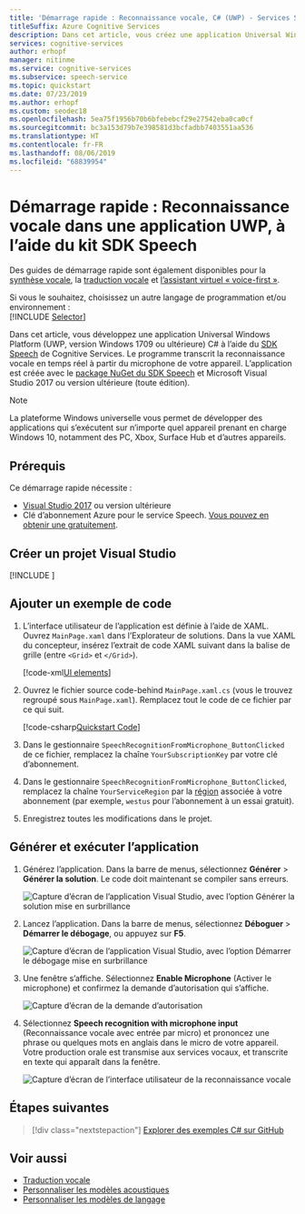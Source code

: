 ```yaml
---
title: 'Démarrage rapide : Reconnaissance vocale, C# (UWP) - Services Speech'
titleSuffix: Azure Cognitive Services
description: Dans cet article, vous créez une application Universal Windows Platform (UWP) C# en utilisant le kit SDK Speech de Cognitive Services. Vous transcrivez la reconnaissance vocale en temps réel à partir du microphone de votre appareil. L’application est créée avec le package NuGet du kit SDK Speech et Microsoft Visual Studio 2017.
services: cognitive-services
author: erhopf
manager: nitinme
ms.service: cognitive-services
ms.subservice: speech-service
ms.topic: quickstart
ms.date: 07/23/2019
ms.author: erhopf
ms.custom: seodec18
ms.openlocfilehash: 5ea75f1956b70b6bfebebcf29e27542eba0ca0cf
ms.sourcegitcommit: bc3a153d79b7e398581d3bcfadbb7403551aa536
ms.translationtype: HT
ms.contentlocale: fr-FR
ms.lasthandoff: 08/06/2019
ms.locfileid: "68839954"
---
```

# <a name="quickstart-recognize-speech-in-a-uwp-app-by-using-the-speech-sdk"></a>Démarrage rapide : Reconnaissance vocale dans une application UWP, à l’aide du kit SDK Speech

Des guides de démarrage rapide sont également disponibles pour la [synthèse vocale](quickstart-text-to-speech-csharp-uwp.md), la [traduction vocale](quickstart-translate-speech-uwp.md) et [l’assistant virtuel « voice-first »](quickstart-virtual-assistant-csharp-uwp.md).

Si vous le souhaitez, choisissez un autre langage de programmation et/ou environnement :<br/>
[!INCLUDE [Selector](../../../includes/cognitive-services-speech-service-quickstart-selector.md)]

Dans cet article, vous développez une application Universal Windows Platform (UWP, version Windows 1709 ou ultérieure) C# à l’aide du [SDK Speech](speech-sdk.md) de Cognitive Services. Le programme transcrit la reconnaissance vocale en temps réel à partir du microphone de votre appareil. L’application est créée avec le [package NuGet du SDK Speech](https://aka.ms/csspeech/nuget) et Microsoft Visual Studio 2017 ou version ultérieure (toute édition).

> [!NOTE]
> La plateforme Windows universelle vous permet de développer des applications qui s’exécutent sur n’importe quel appareil prenant en charge Windows 10, notamment des PC, Xbox, Surface Hub et d’autres appareils.

## <a name="prerequisites"></a>Prérequis

Ce démarrage rapide nécessite :

* [Visual Studio 2017](https://visualstudio.microsoft.com/downloads/) ou version ultérieure
* Clé d’abonnement Azure pour le service Speech. [Vous pouvez en obtenir une gratuitement](get-started.md).

## <a name="create-a-visual-studio-project"></a>Créer un projet Visual Studio

[!INCLUDE [](../../../includes/cognitive-services-speech-service-quickstart-uwp-create-proj.md)]

## <a name="add-sample-code"></a>Ajouter un exemple de code

1. L’interface utilisateur de l’application est définie à l’aide de XAML. Ouvrez `MainPage.xaml` dans l’Explorateur de solutions. Dans la vue XAML du concepteur, insérez l’extrait de code XAML suivant dans la balise de grille (entre `<Grid>` et `</Grid>`).

   [!code-xml[UI elements](~/samples-cognitive-services-speech-sdk/quickstart/csharp-uwp/helloworld/MainPage.xaml#StackPanel)]

1. Ouvrez le fichier source code-behind `MainPage.xaml.cs` (vous le trouvez regroupé sous `MainPage.xaml`). Remplacez tout le code de ce fichier par ce qui suit.

   [!code-csharp[Quickstart Code](~/samples-cognitive-services-speech-sdk/quickstart/csharp-uwp/helloworld/MainPage.xaml.cs#code)]

1. Dans le gestionnaire `SpeechRecognitionFromMicrophone_ButtonClicked` de ce fichier, remplacez la chaîne `YourSubscriptionKey` par votre clé d’abonnement.

1. Dans le gestionnaire `SpeechRecognitionFromMicrophone_ButtonClicked`, remplacez la chaîne `YourServiceRegion` par la [région](regions.md) associée à votre abonnement (par exemple, `westus` pour l’abonnement à un essai gratuit).

1. Enregistrez toutes les modifications dans le projet.

## <a name="build-and-run-the-app"></a>Générer et exécuter l’application

1. Générez l’application. Dans la barre de menus, sélectionnez **Générer** > **Générer la solution**. Le code doit maintenant se compiler sans erreurs.

    ![Capture d’écran de l’application Visual Studio, avec l’option Générer la solution mise en surbrillance](media/sdk/qs-csharp-uwp-08-build.png "Build réussie")

1. Lancez l’application. Dans la barre de menus, sélectionnez **Déboguer** > **Démarrer le débogage**, ou appuyez sur **F5**.

    ![Capture d’écran de l’application Visual Studio, avec l’option Démarrer le débogage mise en surbrillance](media/sdk/qs-csharp-uwp-09-start-debugging.png "Démarrer l’application en débogage")

1. Une fenêtre s’affiche. Sélectionnez **Enable Microphone** (Activer le microphone) et confirmez la demande d’autorisation qui s’affiche.

    ![Capture d’écran de la demande d’autorisation](media/sdk/qs-csharp-uwp-10-access-prompt.png "Démarrer l’application en débogage")

1. Sélectionnez **Speech recognition with microphone input** (Reconnaissance vocale avec entrée par micro) et prononcez une phrase ou quelques mots en anglais dans le micro de votre appareil. Votre production orale est transmise aux services vocaux, et transcrite en texte qui apparaît dans la fenêtre.

    ![Capture d’écran de l’interface utilisateur de la reconnaissance vocale](media/sdk/qs-csharp-uwp-11-ui-result.png)

## <a name="next-steps"></a>Étapes suivantes

> [!div class="nextstepaction"]
> [Explorer des exemples C# sur GitHub](https://aka.ms/csspeech/samples)

## <a name="see-also"></a>Voir aussi

- [Traduction vocale](how-to-translate-speech-csharp.md)
- [Personnaliser les modèles acoustiques](how-to-customize-acoustic-models.md)
- [Personnaliser les modèles de langage](how-to-customize-language-model.md)
